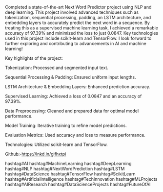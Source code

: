 Completed a state-of-the-art Next Word Predictor project using NLP and deep learning. This project involved advanced techniques such as tokenization, sequential processing, padding, an LSTM architecture, and embedding layers to accurately predict the next word in a sequence. By treating this as a supervised machine learning task, I achieved a remarkable accuracy of 97.39% and minimized the loss to just 0.0847. Key technologies used in this project include scikit-learn and TensorFlow. I look forward to further exploring and contributing to advancements in AI and machine learning!

Key highlights of the project:

Tokenization: Processed and segmented input text.

Sequential Processing & Padding: Ensured uniform input lengths.

LSTM Architecture & Embedding Layers: Enhanced prediction accuracy.

Supervised Learning: Achieved a loss of 0.0847 and an accuracy of 97.39%.

Data Preprocessing: Cleaned and prepared data for optimal model performance.

Model Training: Iterative training to refine model predictions.

Evaluation Metrics: Used accuracy and loss to measure performance.

Technologies: Utilized scikit-learn and TensorFlow.

Github:-https://lnkd.in/gifhxtpi


hashtag#AI hashtag#MachineLearning hashtag#DeepLearning hashtag#NLP hashtag#NextWordPrediction hashtag#LSTM hashtag#DataScience hashtag#TensorFlow hashtag#ScikitLearn hashtag#ArtificialIntelligence hashtag#TechInnovation hashtag#MLProjects hashtag#AIResearch hashtag#DataScienceProjects hashtag#FutureOfAI
